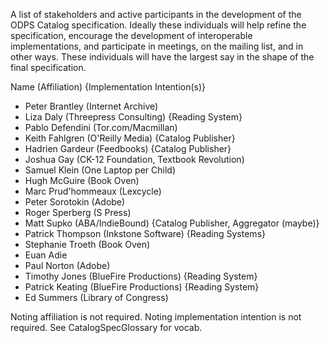 A list of stakeholders and active participants in the development of the ODPS
Catalog specification. Ideally these individuals will help refine the
specification, encourage the development of interoperable
implementations, and participate in meetings, on the mailing list, and
in other ways. These individuals will have the largest say in the
shape of the final specification.

Name (Affiliation) {Implementation Intention(s)}

  * Peter Brantley (Internet Archive)
  * Liza Daly (Threepress Consulting) {Reading System}
  * Pablo Defendini (Tor.com/Macmillan)
  * Keith Fahlgren (O'Reilly Media) {Catalog Publisher}
  * Hadrien Gardeur (Feedbooks) {Catalog Publisher}
  * Joshua Gay (CK-12 Foundation, Textbook Revolution)
  * Samuel Klein (One Laptop per Child)
  * Hugh McGuire (Book Oven)
  * Marc Prud'hommeaux (Lexcycle)
  * Peter Sorotokin (Adobe)
  * Roger Sperberg (S Press)
  * Matt Supko (ABA/IndieBound) {Catalog Publisher, Aggregator (maybe)}
  * Patrick Thompson (Inkstone Software) {Reading Systems}
  * Stephanie Troeth (Book Oven)
  * Euan Adie
  * Paul Norton (Adobe)
  * Timothy Jones (BlueFire Productions) {Reading System}
  * Patrick Keating (BlueFire Productions) {Reading System}
  * Ed Summers (Library of Congress)

Noting affiliation is not required. Noting implementation intention is not required. See CatalogSpecGlossary for vocab.